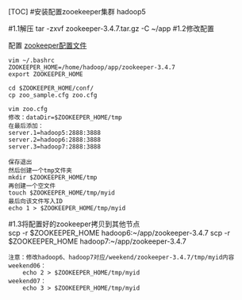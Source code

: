 [TOC]
#安装配置zooekeeper集群  hadoop5  

#1.1解压
	tar -zxvf zookeeper-3.4.7.tar.gz -C ~/app
#1.2修改配置  

配置 [zookeeper配置文件](01.dir/zookeeper配置文件)

	vim ~/.bashrc
	ZOOKEEPER_HOME=/home/hadoop/app/zookeeper-3.4.7
	export ZOOKEEPER_HOME

	cd $ZOOKEEPER_HOME/conf/
	cp zoo_sample.cfg zoo.cfg

	vim zoo.cfg
	修改：dataDir=$ZOOKEEPER_HOME/tmp
	在最后添加：
	server.1=hadoop5:2888:3888
	server.2=hadoop6:2888:3888
	server.3=hadoop7:2888:3888

	保存退出
	然后创建一个tmp文件夹
	mkdir $ZOOKEEPER_HOME/tmp
	再创建一个空文件
	touch $ZOOKEEPER_HOME/tmp/myid
	最后向该文件写入ID
	echo 1 > $ZOOKEEPER_HOME/tmp/myid  

#1.3将配置好的zookeeper拷贝到其他节点   
	scp -r $ZOOKEEPER_HOME hadoop6:~/app/zookeeper-3.4.7
	scp -r $ZOOKEEPER_HOME hadoop7:~/app/zookeeper-3.4.7
	
	注意：修改hadoop6、hadoop7对应/weekend/zookeeper-3.4.7/tmp/myid内容
	weekend06：
		echo 2 > $ZOOKEEPER_HOME/tmp/myid
	weekend07：
		echo 3 > $ZOOKEEPER_HOME/tmp/myid